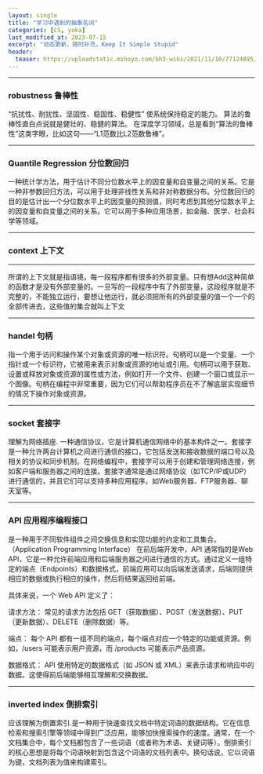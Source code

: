 ```yaml
---
layout: single
title: "学习中遇到的抽象名词"
categories: [CS, yoka]
last_modified_at: 2023-07-15
excerpt: "动态更新，随时补充，Keep It Simple Stupid"
header: 
  teaser: https://uploadstatic.mihoyo.com/bh3-wiki/2021/11/10/77124895/04e4d8916aee699f4988d12dce631655_1861344536025753749.png
---
```


---
### robustness 鲁棒性

“抗扰性、耐扰性、坚固性、稳固性、稳健性” 使系统保持稳定的能力。
算法的鲁棒性直白点说就是健壮的、稳健的算法。
在深度学习领域，总是看到“算法的鲁棒性”这类字眼，比如这句——“L1范数比L2范数鲁棒”。

---
### Quantile Regression 分位数回归


一种统计学方法，用于估计不同分位数水平上的因变量和自变量之间的关系。它是一种非参数回归方法，可以用于处理非线性关系和非对称数据分布。分位数回归的目的是估计出一个分位数水平上的因变量的预测值，同时考虑到其他分位数水平上的因变量和自变量之间的关系。它可以用于多种应用场景，如金融、医学、社会科学等领域。

---
### context 上下文

---
所谓的上下文就是指语境，每一段程序都有很多的外部变量。只有想Add这种简单的函数才是没有外部变量的。一旦写的一段程序中有了外部变量，这段程序就是不完整的，不能独立运行，要想让他运行，就必须把所有的外部变量的值一个一个的全部传进去，这些值的集合就叫上下文

---
### handel 句柄

指一个用于访问和操作某个对象或资源的唯一标识符。句柄可以是一个变量、一个指针或一个标识符，它被用来表示对象或资源的地址或引用。句柄可以用于获取、设置或释放对象或资源的属性或方法，例如打开一个文件、创建一个窗口或显示一个图像。句柄在编程中非常重要，因为它们可以帮助程序员在不了解底层实现细节的情况下操作对象或资源。

---
### socket 套接字

理解为网络插座. 一种通信协议，它是计算机通信网络中的基本构件之一。套接字是一种允许两台计算机之间进行通信的接口，它包括发送和接收数据的端口号以及相关的协议和同步机制。在网络编程中，套接字可以用于创建和管理网络连接，例如客户端和服务器之间的连接。套接字通常是通过网络协议（如TCP/IP或UDP）进行通信的，并且它们可以支持多种应用程序，如Web服务器、FTP服务器、聊天室等。

---
### API 应用程序编程接口

是一种用于不同软件组件之间交换信息和实现功能的约定和工具集合。（Application Programming Interface）
在前后端开发中，API 通常指的是Web API，它是一种允许前端应用和后端服务器之间进行通信的方式。通过定义一组特定的端点（Endpoints）和数据格式，前端应用可以向后端发送请求，后端则提供相应的数据或执行相应的操作，然后将结果返回给前端。

具体来说，一个 Web API 定义了：

请求方法： 常见的请求方法包括 GET（获取数据）、POST（发送数据）、PUT（更新数据）、DELETE（删除数据）等。

端点： 每个 API 都有一组不同的端点，每个端点对应一个特定的功能或资源。例如，/users 可能表示用户资源，而 /products 可能表示产品资源。

数据格式： API 使用特定的数据格式（如 JSON 或 XML）来表示请求和响应中的数据。这使得前后端能够相互理解和交换数据。


---
### inverted index 倒排索引

应该理解为倒置索引.是一种用于快速查找文档中特定词语的数据结构。它在信息检索和搜索引擎等领域中得到广泛应用，能够加快搜索操作的速度。通常，在一个文档集合中，每个文档都包含了一些词语（或者称为术语、关键词等）。倒排索引的核心思想是将每个词语映射到包含这个词语的文档列表中。换句话说，它以词语为键，文档列表为值来构建索引。


